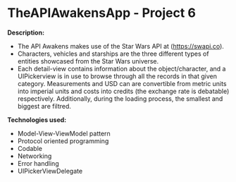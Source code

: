 # TheAPIAwakensApp - Project 6

**Description:**

  - The API Awakens makes use of the Star Wars API at (https://swapi.co). 
  - Characters, vehicles and starships are the three different types of entities showcased from the Star Wars universe. 
  - Each detail-view contains information about the object/character, and a UIPickerview is in use to browse through all the records in that given category. Measurements and USD can are convertible from metric units into imperial units and costs into credits (the exchange rate is debatable) respectively. Additionally, during the loading process, the smallest and biggest are filtred.

**Technologies used:**

  - Model-View-ViewModel pattern
  - Protocol oriented programming
  - Codable
  - Networking
  - Error handling
  - UIPickerViewDelegate
